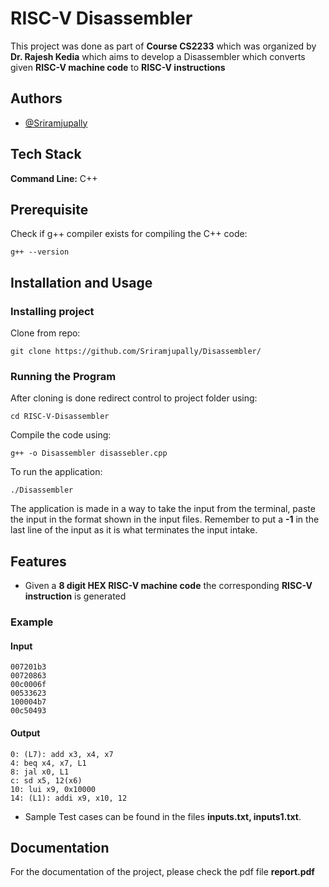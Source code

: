 # RISC-V Disassembler

This project was done as part of **Course CS2233** which was organized by **Dr. Rajesh Kedia** which aims to develop a Disassembler which converts given **RISC-V machine code** to **RISC-V instructions**


## Authors

- [@Sriramjupally](https://www.github.com/sriramjupally)


## Tech Stack

**Command Line:** C++



## Prerequisite
Check if g++ compiler exists for compiling the C++ code:

    g++ --version

## Installation and Usage 

### Installing project

Clone from repo:

    git clone https://github.com/Sriramjupally/Disassembler/

### Running the Program

After cloning is done redirect control to project folder using:

    cd RISC-V-Disassembler

Compile the code using:

    g++ -o Disassembler disassebler.cpp

To run the application:

    ./Disassembler

The application is made in a way to take the input from the terminal, paste the input in the format shown in the input files. Remember to put a **-1** in the last line of the input as it is what terminates the input intake.

## Features

- Given a **8 digit HEX RISC-V machine code** the corresponding **RISC-V instruction** is generated 

### Example 
#### Input 
    007201b3
    00720863
    00c0006f
    00533623 
    100004b7 
    00c50493

#### Output
    0: (L7): add x3, x4, x7 
    4: beq x4, x7, L1
    8: jal x0, L1
    c: sd x5, 12(x6)
    10: lui x9, 0x10000
    14: (L1): addi x9, x10, 12

- Sample Test cases can be found in the files **inputs.txt, inputs1.txt**.

## Documentation

For the documentation of the project, please check the pdf file **report.pdf**
